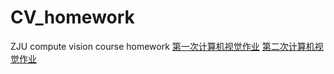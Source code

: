 # CV_homework
ZJU compute vision course homework
[第一次计算机视觉作业](#CVhomework_1)
[第二次计算机视觉作业](#CVhomework_2)